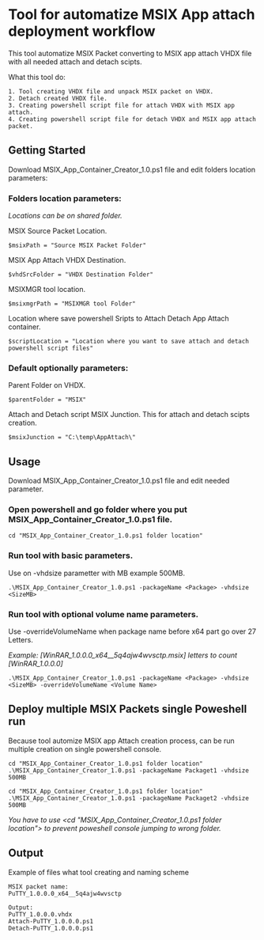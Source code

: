 # Tool for automatize MSIX App attach deployment workflow
This tool automatize MSIX Packet converting to MSIX app attach VHDX file with all needed attach and detach scipts. 

What this tool do:
```
1. Tool creating VHDX file and unpack MSIX packet on VHDX.
2. Detach created VHDX file.
3. Creating powershell script file for attach VHDX with MSIX app attach.
4. Creating powershell script file for detach VHDX and MSIX app attach packet.
```
## Getting Started
Download MSIX_App_Container_Creator_1.0.ps1 file and edit folders location parameters:
### Folders location parameters:
*Locations can be on shared folder.*

MSIX Source Packet Location.
```
$msixPath = "Source MSIX Packet Folder"
```
MSIX App Attach VHDX Destination.
```
$vhdSrcFolder = "VHDX Destination Folder"
```
MSIXMGR tool location.
```
$msixmgrPath = "MSIXMGR tool Folder"
```
Location where save powershell Sripts to Attach Detach App Attach container.
```
$scriptLocation = "Location where you want to save attach and detach powershell script files"
```
### Default optionally parameters:
Parent Folder on VHDX.
```
$parentFolder = "MSIX"
```
Attach and Detach script MSIX Junction. This for attach and detach scipts creation.
```
$msixJunction = "C:\temp\AppAttach\"
```
## Usage
Download MSIX_App_Container_Creator_1.0.ps1 file and edit needed parameter.

### Open powershell and go folder where you put MSIX_App_Container_Creator_1.0.ps1 file.
```
cd "MSIX_App_Container_Creator_1.0.ps1 folder location"
```
### Run tool with basic parameters. 
Use on -vhdsize parametter with MB example 500MB. 
```
.\MSIX_App_Container_Creator_1.0.ps1 -packageName <Package> -vhdsize <SizeMB>
```
### Run tool with optional volume name parameters. 
Use -overrideVolumeName when package name before x64 part go over 27 Letters. 

*Example: [WinRAR_1.0.0.0_x64__5q4ajw4wvsctp.msix] letters to count [WinRAR_1.0.0.0]*

```
.\MSIX_App_Container_Creator_1.0.ps1 -packageName <Package> -vhdsize <SizeMB> -overrideVolumeName <Volume Name>
```
## Deploy multiple MSIX Packets single Poweshell run
Because tool automize MSIX app Attach creation process, can be run multiple creation on single powershell console.
```
cd "MSIX_App_Container_Creator_1.0.ps1 folder location"
.\MSIX_App_Container_Creator_1.0.ps1 -packageName Packaget1 -vhdsize 500MB

cd "MSIX_App_Container_Creator_1.0.ps1 folder location"
.\MSIX_App_Container_Creator_1.0.ps1 -packageName Packaget2 -vhdsize 500MB
```
*You have to use <cd "MSIX_App_Container_Creator_1.0.ps1 folder location"> to prevent poweshell console jumping to wrong folder.*
## Output
Example of files what tool creating and naming scheme
```
MSIX packet name: 
PuTTY_1.0.0.0_x64__5q4ajw4wvsctp

Output:
PuTTY_1.0.0.0.vhdx
Attach-PuTTY_1.0.0.0.ps1
Detach-PuTTY_1.0.0.0.ps1
```

